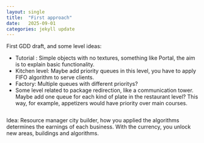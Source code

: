 ```yaml
---
layout: single
title:  "First approach"
date:   2025-09-01
categories: jekyll update
---
```

First GDD draft, and some level ideas:
* Tutorial : Simple objects with no textures, something like Portal, the aim is to explain basic functionality.
* Kitchen level: Maybe add priority queues in this level, you have to apply FIFO algorithm to serve clients.
* Factory: Multiple queues with different prioritys?
* Some level related to package redirection, like a communication tower.
Maybe add one queue for each kind of plate in the restaurant level? This way, for example, appetizers would have priority over main courses.

<img src="{{ site.url }}{{ site.baseurl }}/assets/posts/01-09_1.png" alt="" class="full">

Idea: Resource manager city builder, how you applied the algorithms determines the earnings of each business. With the currency, you unlock new areas, buildings and algorithms.

<img src="{{ site.url }}{{ site.baseurl }}/assets/posts/01-09_2.png" alt="" class="full">

